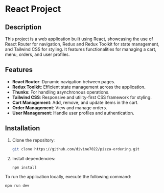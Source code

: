 # React Project

## Description

This project is a web application built using React, showcasing the use of React Router for navigation, Redux and Redux Toolkit for state management, and Tailwind CSS for styling. It features functionalities for managing a cart, menu, orders, and user profiles.

## Features

- **React Router**: Dynamic navigation between pages.
- **Redux Toolkit**: Efficient state management across the application.
- **Thunks**: For handling asynchronous operations.
- **Tailwind CSS**: Responsive and utility-first CSS framework for styling.
- **Cart Management**: Add, remove, and update items in the cart.
- **Order Management**: View and manage orders.
- **User Management**: Handle user profiles and authentication.


## Installation

1. Clone the repository:
   ```bash
   git clone https://github.com/divine7022/pizza-ordering.git
2. Install dependencies:
   ```bash
   npm install
   
To run the application locally, execute the following command:
  ```bash
  npm run dev
